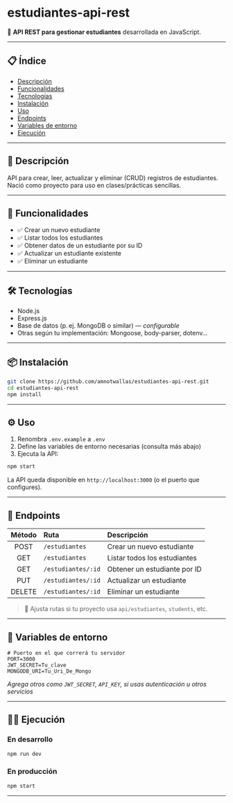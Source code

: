 # estudiantes-api-rest

🌟 **API REST para gestionar estudiantes** desarrollada en JavaScript.

---

## 📋 Índice

- [Descripción](#descripción)
- [Funcionalidades](#funcionalidades)
- [Tecnologías](#tecnologías)
- [Instalación](#instalación)
- [Uso](#uso)
- [Endpoints](#endpoints)
- [Variables de entorno](#variables-de-entorno)
- [Ejecución](#ejecución)

---

## 📌 Descripción

API para crear, leer, actualizar y eliminar (CRUD) registros de estudiantes. Nació como proyecto para uso en clases/prácticas sencillas.

---

## 🚀 Funcionalidades

- ✅ Crear un nuevo estudiante
- ✅ Listar todos los estudiantes
- ✅ Obtener datos de un estudiante por su ID
- ✅ Actualizar un estudiante existente
- ✅ Eliminar un estudiante

---

## 🛠️ Tecnologías

- Node.js
- Express.js
- Base de datos (p. ej. MongoDB o similar) — *configurable*
- Otras según tu implementación: Mongoose, body-parser, dotenv…

---

## 📦 Instalación

```bash
git clone https://github.com/amnotwallas/estudiantes-api-rest.git
cd estudiantes-api-rest
npm install
```

---

## ⚙️ Uso

1. Renombra `.env.example` a `.env`
2. Define las variables de entorno necesarias (consulta más abajo)
3. Ejecuta la API:

```bash
npm start
```

La API queda disponible en `http://localhost:3000` (o el puerto que configures).

---

## 🔗 Endpoints

| Método  | Ruta                     | Descripción                     |
|:-------:|:-------------------------|:--------------------------------|
| POST    | `/estudiantes`           | Crear un nuevo estudiante       |
| GET     | `/estudiantes`           | Listar todos los estudiantes    |
| GET     | `/estudiantes/:id`       | Obtener un estudiante por ID    |
| PUT     | `/estudiantes/:id`       | Actualizar un estudiante        |
| DELETE  | `/estudiantes/:id`       | Eliminar un estudiante          |

> 🔧 Ajusta rutas si tu proyecto usa `api/estudiantes`, `students`, etc.

---

## 🔐 Variables de entorno

```env
# Puerto en el que correrá tu servidor
PORT=3000
JWT_SECRET=Tu_clave
MONGODB_URI=Tu_Uri_De_Mongo
```

*Agrega otros como `JWT_SECRET`, `API_KEY`, si usas autenticación u otros servicios*

---

## 🏃‍♂️ Ejecución

### En desarrollo

```bash
npm run dev
```

### En producción

```bash
npm start
```

---



